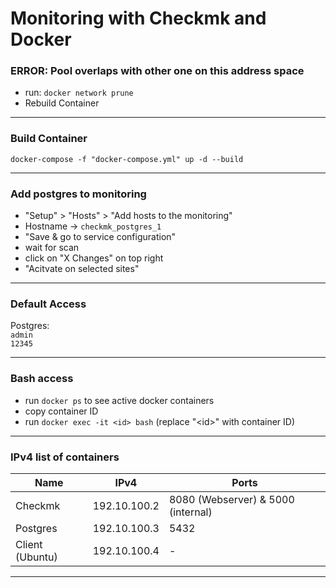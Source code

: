 # Monitoring with Checkmk and Docker
### ERROR: Pool overlaps with other one on this address space
- run: `docker network prune`
- Rebuild Container
------------------------
### Build Container
```
docker-compose -f "docker-compose.yml" up -d --build
```
-------------------------
### Add postgres to monitoring
- "Setup" > "Hosts" > "Add hosts to the monitoring"
- Hostname -> `checkmk_postgres_1`
- "Save & go to service configuration"
- wait for scan
- click on "X Changes" on top right
- "Acitvate on selected sites"
--------------------------
### Default Access
Postgres:<br>
`admin`<br>
`12345`<br>

--------------------------
### Bash access
- run `docker ps` to see active docker containers
- copy container ID
- run `docker exec -it <id> bash` (replace "\<id>" with container ID)
--------------------------
### IPv4 list of containers
|Name|IPv4|Ports|
|-|-|-|
|Checkmk|192.10.100.2|8080 (Webserver) & 5000 (internal)|
|Postgres|192.10.100.3|5432|
|Client (Ubuntu)|192.10.100.4|-|

--------------------------